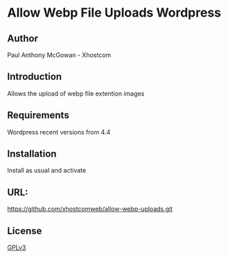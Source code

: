 # Allow Webp File Uploads Wordpress

## Author

Paul Anthony  McGowan - Xhostcom

## Introduction

Allows the upload of webp file extention images

## Requirements
Wordpress recent versions from 4.4

## Installation

Install as usual and activate

## URL:

https://github.com/xhostcomweb/allow-webp-uploads.git

## License

[GPLv3](http://www.gnu.org/licenses/gpl-3.0.txt)
